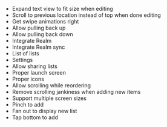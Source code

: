 * Expand text view to fit size when editing
* Scroll to previous location instead of top when done editing
* Get swipe animations right
* Allow pulling back up
* Allow pulling back down
* Integrate Realm
* Integrate Realm sync
* List of lists
* Settings
* Allow sharing lists
* Proper launch screen
* Proper icons
* Allow scrolling while reordering
* Remove scrolling jankiness when adding new items
* Support multiple screen sizes
* Pinch to add
* Fan out to display new list
* Tap bottom to add
